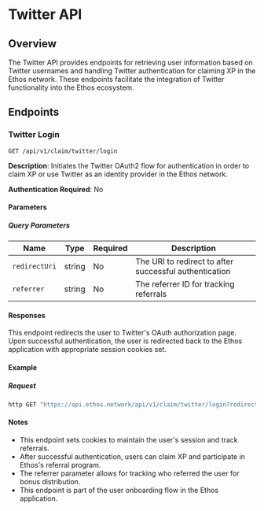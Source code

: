 # Twitter API

## Overview

The Twitter API provides endpoints for retrieving user information based on Twitter usernames and handling Twitter authentication for claiming XP in the Ethos network. These endpoints facilitate the integration of Twitter functionality into the Ethos ecosystem.

## Endpoints

### Twitter Login

```
GET /api/v1/claim/twitter/login
```

**Description**: Initiates the Twitter OAuth2 flow for authentication in order to claim XP or use Twitter as an identity provider in the Ethos network.

**Authentication Required**: No

#### Parameters

##### Query Parameters

| Name          | Type   | Required | Description                                            |
| ------------- | ------ | -------- | ------------------------------------------------------ |
| `redirectUri` | string | No       | The URI to redirect to after successful authentication |
| `referrer`    | string | No       | The referrer ID for tracking referrals                 |

#### Responses

This endpoint redirects the user to Twitter's OAuth authorization page. Upon successful authentication, the user is redirected back to the Ethos application with appropriate session cookies set.

#### Example

##### Request

```bash
http GET "https://api.ethos.network/api/v1/claim/twitter/login?redirectUri=https://app.ethos.network/dashboard&referrer=123"
```

#### Notes

- This endpoint sets cookies to maintain the user's session and track referrals.
- After successful authentication, users can claim XP and participate in Ethos's referral program.
- The referrer parameter allows for tracking who referred the user for bonus distribution.
- This endpoint is part of the user onboarding flow in the Ethos application.
